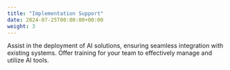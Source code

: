 ```yaml
---
title: "Implementation Support"
date: 2024-07-25T00:00:00+00:00
weight: 3
---
```


Assist in the deployment of AI solutions, ensuring seamless integration with existing systems.
Offer training for your team to effectively manage and utilize AI tools.